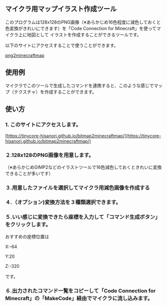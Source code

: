 ## マイクラ用マップイラスト作成ツール

このプログラムは128x128のPNG画像（※あらかじめ16色程度に減色しておくと色変換がきれいにできます）を「Code Connection for Minecraft」を使ってマイクラ上に地図として
イラストを作成することができるツールです。

以下のサイトにアクセスすることで使うことができます。

[png2minecraftmap](https://tinycore-hisanori.github.io/bitmap2minecraftmap/)

## 使用例

マイクラでこのツールで生成したコマンドを連携すると、このような感じでマップ（テクスチャ）を作成することができます。


## 使い方

### 1. このサイトにアクセスします。

[https://tinycore-hisanori.github.io/bitmap2minecraftmap/](https://tinycore-hisanori.github.io/bitmap2minecraftmap/)

### ２.128x128のPNG画像を用意します。

（※あらかじめGIMP2などのイラストツールで16色減色しておくときれいに変換できることが多いです）

### ３.用意したファイルを選択してマイクラ用減色画像を作成する

### ４.（オプション)変換方法を３種類選択できます。

### ５.いい感じに変換できたら座標を入力して「コマンド生成ボタン」をクリックします。

おすすめの座標位置は

X:-64

Y:20

Z:-320

です。

### ６.出力されたコマンド一覧をコピーして「Code Connection for Minecraft」の「MakeCode」経由でマイクラに流し込みます。


